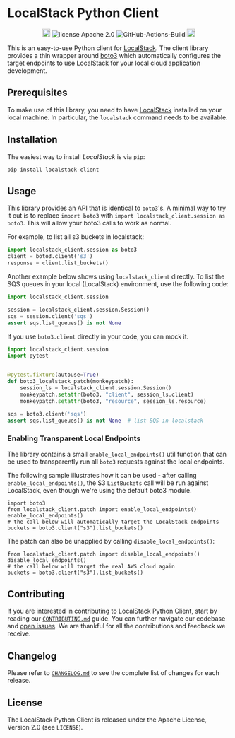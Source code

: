 # LocalStack Python Client

<p align="center">
    <a href="https://img.shields.io/pypi/v/localstack-client"><img src="https://img.shields.io/pypi/v/localstack-client" alt="PyPI version" height="18"></a>
    <img src="https://img.shields.io/badge/license-Apache License 2.0-brightgreen" alt="license Apache 2.0"/>
    <img src="https://github.com/localstack/localstack-python-client/actions/workflows/ci.yml/badge.svg" alt="GitHub-Actions-Build"/>
    <a href="https://pepy.tech/project/localstack-client"><img src="https://pepy.tech/badge/localstack-client" alt="PyPi downloads" height="18"></a>
</p>

This is an easy-to-use Python client for [LocalStack](https://github.com/localstack/localstack).
The client library provides a thin wrapper around [boto3](https://github.com/boto/boto3) which
automatically configures the target endpoints to use LocalStack for your local cloud
application development.

## Prerequisites

To make use of this library, you need to have [LocalStack](https://github.com/localstack/localstack) installed on your local machine. In particular, the `localstack` command needs to be available.

## Installation

The easiest way to install *LocalStack* is via `pip`:

```
pip install localstack-client
```

## Usage

This library provides an API that is identical to `boto3`'s. A minimal way to try it out is to replace `import boto3` with `import localstack_client.session as boto3`. This will allow your boto3 calls to work as normal.

For example, to list all s3 buckets in localstack:

```python
import localstack_client.session as boto3
client = boto3.client('s3')
response = client.list_buckets()
```

Another example below shows using `localstack_client` directly. To list the SQS queues
in your local (LocalStack) environment, use the following code:

```python
import localstack_client.session

session = localstack_client.session.Session()
sqs = session.client('sqs')
assert sqs.list_queues() is not None
```

If you use `boto3.client` directly in your code, you can mock it.

```python
import localstack_client.session
import pytest


@pytest.fixture(autouse=True)
def boto3_localstack_patch(monkeypatch):
    session_ls = localstack_client.session.Session()
    monkeypatch.setattr(boto3, "client", session_ls.client)
    monkeypatch.setattr(boto3, "resource", session_ls.resource)
```

```python
sqs = boto3.client('sqs')
assert sqs.list_queues() is not None  # list SQS in localstack
```

### Enabling Transparent Local Endpoints

The library contains a small `enable_local_endpoints()` util function that can be used to transparently run all `boto3` requests against the local endpoints.

The following sample illustrates how it can be used - after calling `enable_local_endpoints()`, the S3 `ListBuckets` call will be run against LocalStack, even though we're using the default boto3 module.
```
import boto3
from localstack_client.patch import enable_local_endpoints()
enable_local_endpoints()
# the call below will automatically target the LocalStack endpoints
buckets = boto3.client("s3").list_buckets()
```

The patch can also be unapplied by calling `disable_local_endpoints()`:
```
from localstack_client.patch import disable_local_endpoints()
disable_local_endpoints()
# the call below will target the real AWS cloud again
buckets = boto3.client("s3").list_buckets()
```

## Contributing

If you are interested in contributing to LocalStack Python Client, start by reading our [`CONTRIBUTING.md`](CONTRIBUTING.md) guide. You can further navigate our codebase and [open issues](https://github.com/localstack/localstack-python-client/issues). We are thankful for all the contributions and feedback we receive.

## Changelog

Please refer to [`CHANGELOG.md`](CHANGELOG.md) to see the complete list of changes for each release.

## License

The LocalStack Python Client is released under the Apache License, Version 2.0 (see `LICENSE`).
